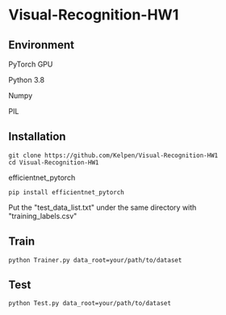 # Visual-Recognition-HW1
## Environment
PyTorch GPU

Python 3.8

Numpy

PIL

## Installation
```
git clone https://github.com/Kelpen/Visual-Recognition-HW1
cd Visual-Recognition-HW1
```

efficientnet_pytorch
```
pip install efficientnet_pytorch
```

Put the "test_data_list.txt" under the same directory with "training_labels.csv"

## Train
```
python Trainer.py data_root=your/path/to/dataset
```
## Test
```
python Test.py data_root=your/path/to/dataset
```
